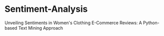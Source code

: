 # Sentiment-Analysis
Unveiling Sentiments in Women's Clothing E-Commerce Reviews: A Python-based Text Mining Approach
